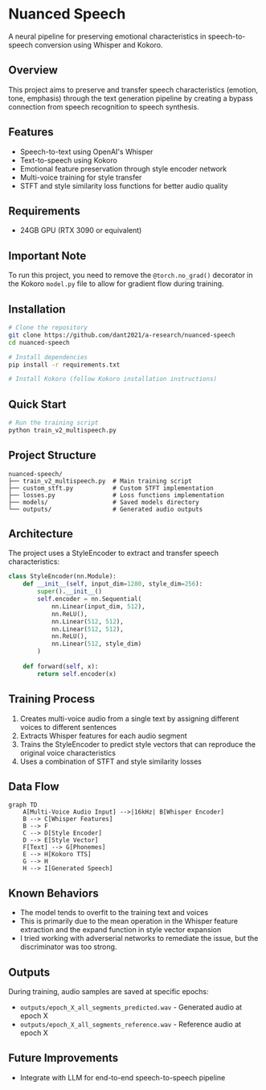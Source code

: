 # Nuanced Speech 
A neural pipeline for preserving emotional characteristics in speech-to-speech conversion using Whisper and Kokoro.

## Overview
This project aims to preserve and transfer speech characteristics (emotion, tone, emphasis) through the text generation pipeline by creating a bypass connection from speech recognition to speech synthesis.

## Features
- Speech-to-text using OpenAI's Whisper
- Text-to-speech using Kokoro
- Emotional feature preservation through style encoder network
- Multi-voice training for style transfer
- STFT and style similarity loss functions for better audio quality

## Requirements
- 24GB GPU (RTX 3090 or equivalent)

## Important Note
To run this project, you need to remove the `@torch.no_grad()` decorator in the Kokoro `model.py` file to allow for gradient flow during training.

## Installation
```bash
# Clone the repository
git clone https://github.com/dant2021/a-research/nuanced-speech
cd nuanced-speech

# Install dependencies
pip install -r requirements.txt

# Install Kokoro (follow Kokoro installation instructions)
```

## Quick Start
```bash
# Run the training script
python train_v2_multispeech.py
```

## Project Structure
```
nuanced-speech/
├── train_v2_multispeech.py  # Main training script
├── custom_stft.py           # Custom STFT implementation
├── losses.py                # Loss functions implementation
├── models/                  # Saved models directory
└── outputs/                 # Generated audio outputs
```

## Architecture
The project uses a StyleEncoder to extract and transfer speech characteristics:

```python
class StyleEncoder(nn.Module):
    def __init__(self, input_dim=1280, style_dim=256):
        super().__init__()
        self.encoder = nn.Sequential(
            nn.Linear(input_dim, 512),
            nn.ReLU(),
            nn.Linear(512, 512),
            nn.Linear(512, 512),
            nn.ReLU(),
            nn.Linear(512, style_dim)
        )
    
    def forward(self, x):
        return self.encoder(x)
```
## Training Process
1. Creates multi-voice audio from a single text by assigning different voices to different sentences
2. Extracts Whisper features for each audio segment
3. Trains the StyleEncoder to predict style vectors that can reproduce the original voice characteristics
4. Uses a combination of STFT and style similarity losses

## Data Flow
```mermaid
graph TD
    A[Multi-Voice Audio Input] -->|16kHz| B[Whisper Encoder]
    B --> C[Whisper Features]
    B --> F
    C --> D[Style Encoder]
    D --> E[Style Vector]
    F[Text] --> G[Phonemes]
    E --> H[Kokoro TTS]
    G --> H
    H --> I[Generated Speech]
```

## Known Behaviors
- The model tends to overfit to the training text and voices
- This is primarily due to the mean operation in the Whisper feature extraction and the expand function in style vector expansion
- I tried working with adverserial networks to remediate the issue, but the discriminator was too strong.

## Outputs
During training, audio samples are saved at specific epochs:
- `outputs/epoch_X_all_segments_predicted.wav` - Generated audio at epoch X
- `outputs/epoch_X_all_segments_reference.wav` - Reference audio at epoch X

## Future Improvements
- Integrate with LLM for end-to-end speech-to-speech pipeline
